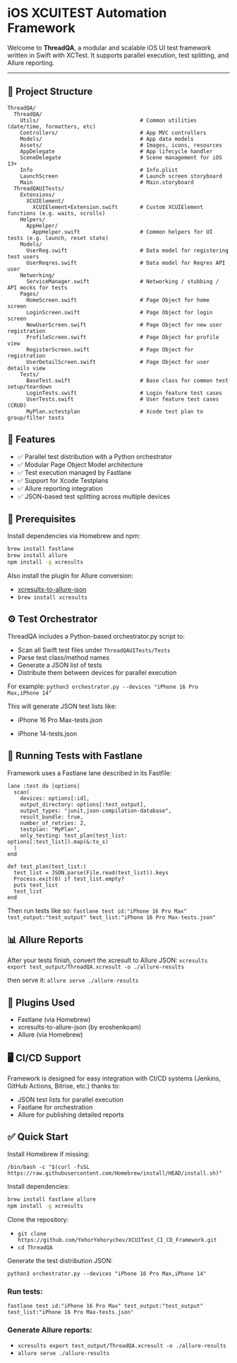 # iOS XCUITEST Automation Framework

Welcome to **ThreadQA**, a modular and scalable iOS UI test framework written in Swift with XCTest. It supports parallel execution, test splitting, and Allure reporting.

---

## 📁 Project Structure

```plaintext
ThreadQA/
  ThreadQA/
    Utils/                                # Common utilities (date/time, formatters, etc)
    Controllers/                          # App MVC controllers
    Models/                               # App data models
    Assets/                               # Images, icons, resources
    AppDelegate                           # App lifecycle handler
    SceneDelegate                         # Scene management for iOS 13+
    Info                                  # Info.plist
    LaunchScreen                          # Launch screen storyboard
    Main                                  # Main.storyboard
  ThreadQAUITests/
    Extensions/
      XCUIElement/
        XCUIElement+Extension.swift       # Custom XCUIElement functions (e.g. waits, scrolls)
    Helpers/
      AppHelper/
        AppHelper.swift                   # Common helpers for UI tests (e.g. launch, reset state)
    Models/
      UserReg.swift                       # Data model for registering test users
      UserReqres.swift                    # Data model for Reqres API user
    Networking/
      ServiceManager.swift                # Networking / stubbing / API mocks for tests
    Pages/
      HomeScreen.swift                    # Page Object for home screen
      LoginScreen.swift                   # Page Object for login screen
      NewUserScreen.swift                 # Page Object for new user registration
      ProfileScreen.swift                 # Page Object for profile view
      RegisterScreen.swift                # Page Object for registration
      UserDetailScreen.swift              # Page Object for user details view
    Tests/
      BaseTest.swift                      # Base class for common test setup/teardown
      LoginTests.swift                    # Login feature test cases
      UserTests.swift                     # User feature test cases (CRUD)
      MyPlan.xctestplan                   # Xcode test plan to group/filter tests
```

## 🚀 Features
- ✅ Parallel test distribution with a Python orchestrator
- ✅ Modular Page Object Model architecture
- ✅ Test execution managed by Fastlane
- ✅ Support for Xcode Testplans
- ✅ Allure reporting integration
- ✅ JSON-based test splitting across multiple devices

## 🔧 Prerequisites
Install dependencies via Homebrew and npm:
```bash
brew install fastlane
brew install allure
npm install -g xcresults
```

Also install the plugin for Allure conversion:

- [xcresults-to-allure-json](https://github.com/eroshenkoam/xcresults) 
- `brew install xcresults`

## ⚙️ Test Orchestrator
ThreadQA includes a Python-based orchestrator.py script to:

- Scan all Swift test files under `ThreadQAUITests/Tests`
- Parse test class/method names
- Generate a JSON list of tests
- Distribute them between devices for parallel execution

For example:
`python3 orchestrator.py --devices "iPhone 16 Pro Max,iPhone 14"`

This will generate JSON test lists like:

- iPhone 16 Pro Max-tests.json

- iPhone 14-tests.json

## 🏃 Running Tests with Fastlane
Framework uses a Fastlane lane described in its Fastfile:

```
lane :test do |options|
  scan(
    devices: options[:id],
    output_directory: options[:test_output],
    output_types: "junit,json-compilation-database",
    result_bundle: true,
    number_of_retries: 2,
    testplan: "MyPlan",
    only_testing: test_plan(test_list: options[:test_list]).map(&:to_s)
  )
end

def test_plan(test_list:)
  test_list = JSON.parse(File.read(test_list)).keys
  Process.exit(0) if test_list.empty?
  puts test_list
  test_list
end
```
Then run tests like so:
`fastlane test id:"iPhone 16 Pro Max" test_output:"test_output" test_list:"iPhone 16 Pro Max-tests.json"`

## 📊 Allure Reports
After your tests finish, convert the xcresult to Allure JSON:
`xcresults export test_output/ThreadQA.xcresult -o ./allure-results`

then serve it:
`allure serve ./allure-results`

## 🧩 Plugins Used
- Fastlane (via Homebrew)
- xcresults-to-allure-json (by eroshenkoam)
- Allure (via Homebrew)

## 🖥️ CI/CD Support
Framework is designed for easy integration with CI/CD systems (Jenkins, GitHub Actions, Bitrise, etc.) thanks to:

- JSON test lists for parallel execution
- Fastlane for orchestration
- Allure for publishing detailed reports

## ✅ Quick Start
Install Homebrew if missing:

`/bin/bash -c "$(curl -fsSL https://raw.githubusercontent.com/Homebrew/install/HEAD/install.sh)"`

Install dependencies:
```bash
brew install fastlane allure
npm install -g xcresults
```

Clone the repository:

- `git clone https://github.com/YehorYehorychev/XCUITest_CI_CD_Framework.git`
- `cd ThreadQA`

Generate the test distribution JSON:

`python3 orchestrator.py --devices "iPhone 16 Pro Max,iPhone 14"`

### Run tests:

`fastlane test id:"iPhone 16 Pro Max" test_output:"test_output" test_list:"iPhone 16 Pro Max-tests.json"`

### Generate Allure reports:

- `xcresults export test_output/ThreadQA.xcresult -o ./allure-results`
- `allure serve ./allure-results`


